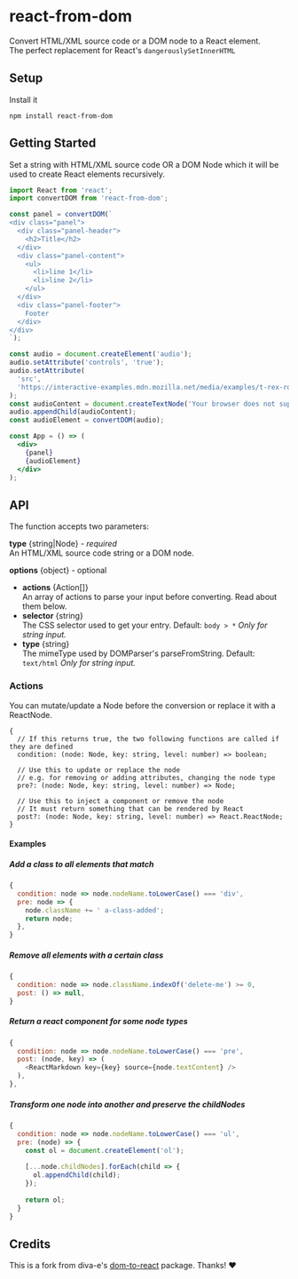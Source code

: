 # react-from-dom

Convert HTML/XML source code or a DOM node to a React element.  
The perfect replacement for React's `dangerouslySetInnerHTML`


## Setup

Install it
```shell-script
npm install react-from-dom
```

## Getting Started

Set a string with HTML/XML source code OR a DOM Node which it will be used to create React elements recursively.

```jsx
import React from 'react';
import convertDOM from 'react-from-dom';

const panel = convertDOM(`
<div class="panel">
  <div class="panel-header">
    <h2>Title</h2>
  </div>
  <div class="panel-content">
    <ul>
      <li>line 1</li>
      <li>line 2</li>
    </ul>
  </div>
  <div class="panel-footer">
    Footer
  </div>
</div>
`);

const audio = document.createElement('audio');
audio.setAttribute('controls', 'true');
audio.setAttribute(
  'src',
  'https://interactive-examples.mdn.mozilla.net/media/examples/t-rex-roar.mp3',
);
const audioContent = document.createTextNode('Your browser does not support the audio element.');
audio.appendChild(audioContent);
const audioElement = convertDOM(audio);

const App = () => (
  <div>
    {panel}
    {audioElement}
  </div>
);
```
## API

The function accepts two parameters:

**type** {string|Node}  - *required*  
An HTML/XML source code string or a DOM node.

**options** {object} - optional

- **actions** {Action[]}  
  An array of actions to parse your input before converting. Read about them below.
- **selector** {string}  
  The CSS selector used to get your entry. Default: `body > *`
  *Only for string input.*
- **type** {string}  
  The mimeType used by DOMParser's parseFromString. Default: `text/html`
  *Only for string input.*

### Actions

You can mutate/update a Node before the conversion or replace it  with a ReactNode.

```tsx
{
  // If this returns true, the two following functions are called if they are defined
  condition: (node: Node, key: string, level: number) => boolean;

  // Use this to update or replace the node
  // e.g. for removing or adding attributes, changing the node type
  pre?: (node: Node, key: string, level: number) => Node;

  // Use this to inject a component or remove the node
  // It must return something that can be rendered by React
  post?: (node: Node, key: string, level: number) => React.ReactNode;
}
```

#### Examples

##### Add a class to all elements that match

```javascript
{
  condition: node => node.nodeName.toLowerCase() === 'div',
  pre: node => {
    node.className += ' a-class-added';
    return node;
  },
}
```

##### Remove all elements with a certain class
```javascript
{
  condition: node => node.className.indexOf('delete-me') >= 0,
  post: () => null,
}
```

##### Return a react component for some node types
```javascript
{
  condition: node => node.nodeName.toLowerCase() === 'pre',
  post: (node, key) => (
    <ReactMarkdown key={key} source={node.textContent} />
  ),
},
```

##### Transform one node into another and preserve the childNodes
```javascript
{
  condition: node => node.nodeName.toLowerCase() === 'ul',
  pre: (node) => {
    const ol = document.createElement('ol');
    
    [...node.childNodes].forEach(child => {
      ol.appendChild(child);
    });
    
    return ol;
  }
}
```



## Credits

This is a fork from diva-e's [dom-to-react](https://github.com/diva-e/dom-to-react) package. Thanks! ❤️